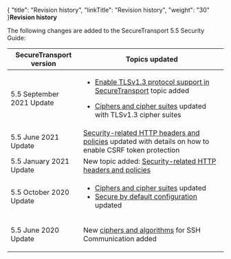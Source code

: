 {
    "title": "Revision history",
    "linkTitle": "Revision history",
    "weight": "30"
}**Revision history**

  

The following changes are added to the <span class="mc-variable suite_variables.SecureTransportName variable">SecureTransport</span> <span class="mc-variable axway_variables.Component_Version variable">5.5</span> Security Guide:

<table>
   <thead>
      <tr>
<th style="text-align: center;" class="HeadE-Column1-Header1"><span class="mc-variable suite_variables.SecureTransportName variable">SecureTransport</span> version         </th>
<th class="HeadD-Column1-Header1">Topics updated         </th>
      </tr>
   </thead>
   <tbody>
      <tr>
         <td>5.5 September 2021 Update         </td>
         <td><ul>
<li><p><a href="../c_secgd_config_intro/enable-tls13" class="MCXref xref">Enable TLSv1.3 protocol support in SecureTransport</a> topic added</p></li>
<li><p><a href="#" class="MCXref xref">Ciphers and cipher suites</a> updated with TLSv1.3 cipher suites</p></li>
</ul>         </td>
      </tr>
      <tr>
         <td>5.5 June 2021 Update         </td>
         <td><a href="../c_secgd_config_intro/security_policies" class="MCXref xref">Security-related HTTP headers and policies</a> updated with details on how to enable CSRF token protection         </td>
      </tr>
      <tr>
         <td>5.5 January 2021 Update         </td>
         <td>New topic added: <a href="../c_secgd_config_intro/security_policies" class="MCXref xref">Security-related HTTP headers and policies</a>         </td>
      </tr>
      <tr>
         <td>5.5 October 2020 Update         </td>
         <td><ul>
<li><a href="#" class="MCXref xref">Ciphers and cipher suites</a> updated</li>
<li><a href="../c_secgd_config_intro/c_secgd_config_secbydefault" class="MCXref xref">Secure by default configuration</a> updated</li>
</ul>         </td>
      </tr>
      <tr>
         <td>5.5 June 2020 Update         </td>
         <td><p>New <a href="#">ciphers and algorithms</a> for SSH Communication added</p>         </td>
      </tr>
   </tbody>
</table>
